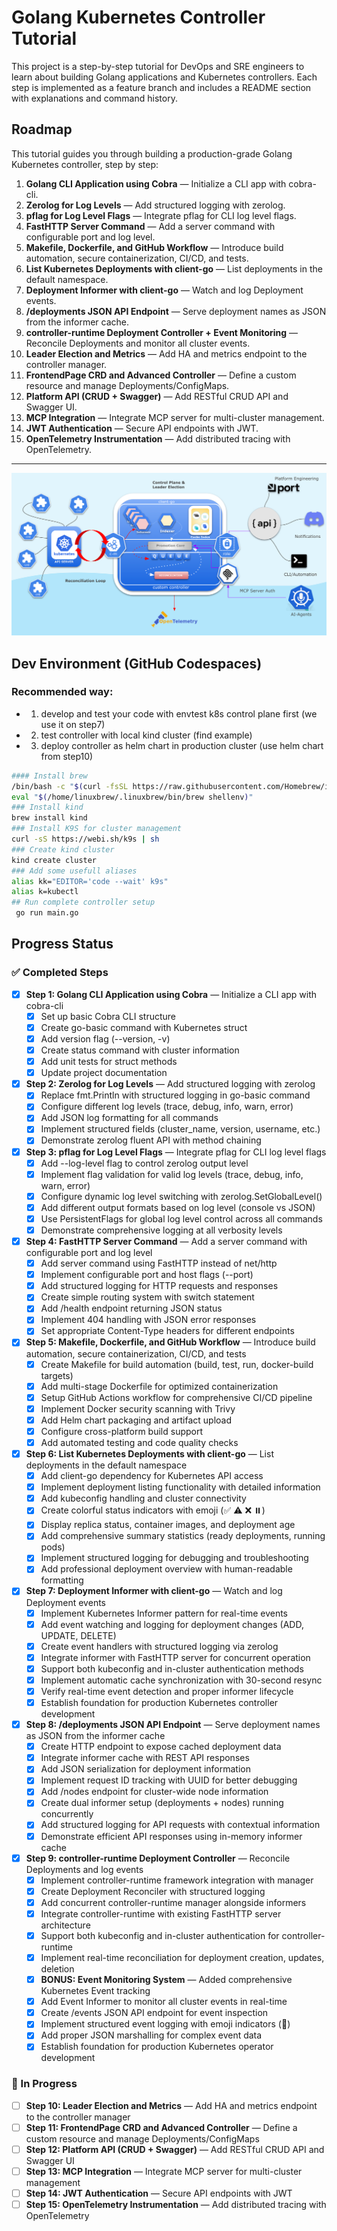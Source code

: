 # Golang Kubernetes Controller Tutorial

This project is a step-by-step tutorial for DevOps and SRE engineers to learn about building Golang applications and Kubernetes controllers. Each step is implemented as a feature branch and includes a README section with explanations and command history.

## Roadmap

This tutorial guides you through building a production-grade Golang Kubernetes controller, step by step:

1. **Golang CLI Application using Cobra** — Initialize a CLI app with cobra-cli.
2. **Zerolog for Log Levels** — Add structured logging with zerolog.
3. **pflag for Log Level Flags** — Integrate pflag for CLI log level flags.
4. **FastHTTP Server Command** — Add a server command with configurable port and log level.
5. **Makefile, Dockerfile, and GitHub Workflow** — Introduce build automation, secure containerization, CI/CD, and tests.
6. **List Kubernetes Deployments with client-go** — List deployments in the default namespace.
7. **Deployment Informer with client-go** — Watch and log Deployment events.
8. **/deployments JSON API Endpoint** — Serve deployment names as JSON from the informer cache.
9. **controller-runtime Deployment Controller + Event Monitoring** — Reconcile Deployments and monitor all cluster events.
10. **Leader Election and Metrics** — Add HA and metrics endpoint to the controller manager.
11. **FrontendPage CRD and Advanced Controller** — Define a custom resource and manage Deployments/ConfigMaps.
12. **Platform API (CRUD + Swagger)** — Add RESTful CRUD API and Swagger UI.
13. **MCP Integration** — Integrate MCP server for multi-cluster management.
14. **JWT Authentication** — Secure API endpoints with JWT.
15. **OpenTelemetry Instrumentation** — Add distributed tracing with OpenTelemetry.

---
![logo](docs/img/ctrllogo.png)

## Dev Environment (GitHub Codespaces)
### Recommended way:
 - 1. develop and test your code with envtest k8s control plane first (we use it on step7)
 - 2. test controller with local kind cluster (find example)
 - 3. deploy controller as helm chart in production cluster (use helm chart from step10)

```sh
#### Install brew
/bin/bash -c "$(curl -fsSL https://raw.githubusercontent.com/Homebrew/install/HEAD/install.sh)"
eval "$(/home/linuxbrew/.linuxbrew/bin/brew shellenv)"
### Install kind
brew install kind
### Install K9S for cluster management
curl -sS https://webi.sh/k9s | sh
### Create kind cluster
kind create cluster
### Add some usefull aliases
alias kk="EDITOR='code --wait' k9s"
alias k=kubectl
## Run complete controller setup
 go run main.go
```

## Progress Status

### ✅ Completed Steps

- [x] **Step 1: Golang CLI Application using Cobra** — Initialize a CLI app with cobra-cli
  * [x] Set up basic Cobra CLI structure
  * [x] Create go-basic command with Kubernetes struct
  * [x] Add version flag (--version, -v)
  * [x] Create status command with cluster information
  * [x] Add unit tests for struct methods
  * [x] Update project documentation

- [x] **Step 2: Zerolog for Log Levels** — Add structured logging with zerolog
  * [x] Replace fmt.Println with structured logging in go-basic command
  * [x] Configure different log levels (trace, debug, info, warn, error)
  * [x] Add JSON log formatting for all commands
  * [x] Implement structured fields (cluster_name, version, username, etc.)
  * [x] Demonstrate zerolog fluent API with method chaining

- [x] **Step 3: pflag for Log Level Flags** — Integrate pflag for CLI log level flags
  * [x] Add --log-level flag to control zerolog output level
  * [x] Implement flag validation for valid log levels (trace, debug, info, warn, error)
  * [x] Configure dynamic log level switching with zerolog.SetGlobalLevel()
  * [x] Add different output formats based on log level (console vs JSON)
  * [x] Use PersistentFlags for global log level control across all commands
  * [x] Demonstrate comprehensive logging at all verbosity levels

- [x] **Step 4: FastHTTP Server Command** — Add a server command with configurable port and log level
  * [x] Add server command using FastHTTP instead of net/http
  * [x] Implement configurable port and host flags (--port)
  * [x] Add structured logging for HTTP requests and responses
  * [x] Create simple routing system with switch statement
  * [x] Add /health endpoint returning JSON status
  * [x] Implement 404 handling with JSON error responses
  * [x] Set appropriate Content-Type headers for different endpoints

- [x] **Step 5: Makefile, Dockerfile, and GitHub Workflow** — Introduce build automation, secure containerization, CI/CD, and tests
  * [x] Create Makefile for build automation (build, test, run, docker-build targets)
  * [x] Add multi-stage Dockerfile for optimized containerization
  * [x] Setup GitHub Actions workflow for comprehensive CI/CD pipeline
  * [x] Implement Docker security scanning with Trivy
  * [x] Add Helm chart packaging and artifact upload
  * [x] Configure cross-platform build support
  * [x] Add automated testing and code quality checks

- [x] **Step 6: List Kubernetes Deployments with client-go** — List deployments in the default namespace
  * [x] Add client-go dependency for Kubernetes API access
  * [x] Implement deployment listing functionality with detailed information
  * [x] Add kubeconfig handling and cluster connectivity
  * [x] Create colorful status indicators with emoji (✅ ⚠️ ❌ ⏸️)
  * [x] Display replica status, container images, and deployment age
  * [x] Add comprehensive summary statistics (ready deployments, running pods)
  * [x] Implement structured logging for debugging and troubleshooting
  * [x] Add professional deployment overview with human-readable formatting

- [x] **Step 7: Deployment Informer with client-go** — Watch and log Deployment events
  * [x] Implement Kubernetes Informer pattern for real-time events
  * [x] Add event watching and logging for deployment changes (ADD, UPDATE, DELETE)
  * [x] Create event handlers with structured logging via zerolog
  * [x] Integrate informer with FastHTTP server for concurrent operation
  * [x] Support both kubeconfig and in-cluster authentication methods
  * [x] Implement automatic cache synchronization with 30-second resync
  * [x] Verify real-time event detection and proper informer lifecycle
  * [x] Establish foundation for production Kubernetes controller development

- [x] **Step 8: /deployments JSON API Endpoint** — Serve deployment names as JSON from the informer cache
  * [x] Create HTTP endpoint to expose cached deployment data
  * [x] Integrate informer cache with REST API responses
  * [x] Add JSON serialization for deployment information
  * [x] Implement request ID tracking with UUID for better debugging
  * [x] Add /nodes endpoint for cluster-wide node information
  * [x] Create dual informer setup (deployments + nodes) running concurrently
  * [x] Add structured logging for API requests with contextual information
  * [x] Demonstrate efficient API responses using in-memory informer cache

- [x] **Step 9: controller-runtime Deployment Controller** — Reconcile Deployments and log events
  * [x] Implement controller-runtime framework integration with manager
  * [x] Create Deployment Reconciler with structured logging
  * [x] Add concurrent controller-runtime manager alongside informers
  * [x] Integrate controller-runtime with existing FastHTTP server architecture
  * [x] Support both kubeconfig and in-cluster authentication for controller-runtime
  * [x] Implement real-time reconciliation for deployment creation, updates, deletion
  * [x] **BONUS: Event Monitoring System** — Added comprehensive Kubernetes Event tracking
  * [x] Add Event Informer to monitor all cluster events in real-time
  * [x] Create /events JSON API endpoint for event inspection
  * [x] Implement structured event logging with emoji indicators (📅)
  * [x] Add proper JSON marshalling for complex event data
  * [x] Establish foundation for production Kubernetes operator development

### 🔄 In Progress

- [ ] **Step 10: Leader Election and Metrics** — Add HA and metrics endpoint to the controller manager
- [ ] **Step 11: FrontendPage CRD and Advanced Controller** — Define a custom resource and manage Deployments/ConfigMaps
- [ ] **Step 12: Platform API (CRUD + Swagger)** — Add RESTful CRUD API and Swagger UI
- [ ] **Step 13: MCP Integration** — Integrate MCP server for multi-cluster management
- [ ] **Step 14: JWT Authentication** — Secure API endpoints with JWT
- [ ] **Step 15: OpenTelemetry Instrumentation** — Add distributed tracing with OpenTelemetry